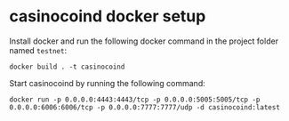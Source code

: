 # casinocoind docker setup
Install docker and run the following docker command in the project folder named ```testnet```:

```docker build . -t casinocoind```

Start casinocoind by running the following command:

```docker run -p 0.0.0.0:4443:4443/tcp -p 0.0.0.0:5005:5005/tcp -p 0.0.0.0:6006:6006/tcp -p 0.0.0.0:7777:7777/udp -d casinocoind:latest```
